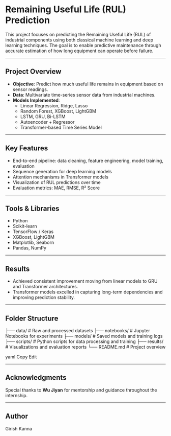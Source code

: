 # Remaining Useful Life (RUL) Prediction

This project focuses on predicting the Remaining Useful Life (RUL) of industrial components using both classical machine learning and deep learning techniques. The goal is to enable predictive maintenance through accurate estimation of how long equipment can operate before failure.

---

## Project Overview

- **Objective**: Predict how much useful life remains in equipment based on sensor readings.
- **Data**: Multivariate time-series sensor data from industrial machines.
- **Models Implemented**:
  - Linear Regression, Ridge, Lasso
  - Random Forest, XGBoost, LightGBM
  - LSTM, GRU, Bi-LSTM
  - Autoencoder + Regressor
  - Transformer-based Time Series Model

---

##  Key Features

- End-to-end pipeline: data cleaning, feature engineering, model training, evaluation
- Sequence generation for deep learning models
- Attention mechanisms in Transformer models
- Visualization of RUL predictions over time
- Evaluation metrics: MAE, RMSE, R² Score

---

## Tools & Libraries

- Python
- Scikit-learn
- TensorFlow / Keras
- XGBoost, LightGBM
- Matplotlib, Seaborn
- Pandas, NumPy

---

## Results

- Achieved consistent improvement moving from linear models to GRU and Transformer architectures.
- Transformer models excelled in capturing long-term dependencies and improving prediction stability.

---

## Folder Structure

├── data/ # Raw and processed datasets
├── notebooks/ # Jupyter Notebooks for experiments
├── models/ # Saved models and training logs
├── scripts/ # Python scripts for data processing and training
├── results/ # Visualizations and evaluation reports
└── README.md # Project overview

yaml
Copy
Edit

---

## Acknowledgments

Special thanks to **Wu Jiyan** for mentorship and guidance throughout the internship.

---

## Author

Girish Kanna
